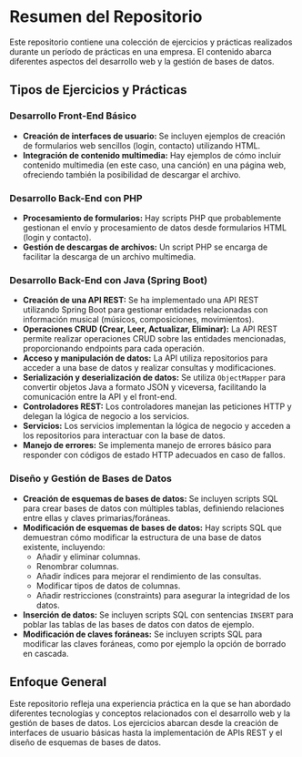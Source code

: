 # Resumen del Repositorio

Este repositorio contiene una colección de ejercicios y prácticas realizados durante un período de prácticas en una empresa. El contenido abarca diferentes aspectos del desarrollo web y la gestión de bases de datos.

## Tipos de Ejercicios y Prácticas

### Desarrollo Front-End Básico

*   **Creación de interfaces de usuario:** Se incluyen ejemplos de creación de formularios web sencillos (login, contacto) utilizando HTML.
*   **Integración de contenido multimedia:** Hay ejemplos de cómo incluir contenido multimedia (en este caso, una canción) en una página web, ofreciendo también la posibilidad de descargar el archivo.

### Desarrollo Back-End con PHP

*   **Procesamiento de formularios:** Hay scripts PHP que probablemente gestionan el envío y procesamiento de datos desde formularios HTML (login y contacto).
*   **Gestión de descargas de archivos:**  Un script PHP se encarga de facilitar la descarga de un archivo multimedia.

### Desarrollo Back-End con Java (Spring Boot)

*   **Creación de una API REST:**  Se ha implementado una API REST utilizando Spring Boot para gestionar entidades relacionadas con información musical (músicos, composiciones, movimientos).
*   **Operaciones CRUD (Crear, Leer, Actualizar, Eliminar):** La API REST permite realizar operaciones CRUD sobre las entidades mencionadas, proporcionando endpoints para cada operación.
*   **Acceso y manipulación de datos:** La API utiliza repositorios para acceder a una base de datos y realizar consultas y modificaciones.
*   **Serialización y deserialización de datos:** Se utiliza `ObjectMapper` para convertir objetos Java a formato JSON y viceversa, facilitando la comunicación entre la API y el front-end.
*   **Controladores REST:** Los controladores manejan las peticiones HTTP y delegan la lógica de negocio a los servicios.
*   **Servicios:** Los servicios implementan la lógica de negocio y acceden a los repositorios para interactuar con la base de datos.
*   **Manejo de errores:** Se implementa manejo de errores básico para responder con códigos de estado HTTP adecuados en caso de fallos.

### Diseño y Gestión de Bases de Datos

*   **Creación de esquemas de bases de datos:** Se incluyen scripts SQL para crear bases de datos con múltiples tablas, definiendo relaciones entre ellas y claves primarias/foráneas.
*   **Modificación de esquemas de bases de datos:** Hay scripts SQL que demuestran cómo modificar la estructura de una base de datos existente, incluyendo:
    *   Añadir y eliminar columnas.
    *   Renombrar columnas.
    *   Añadir índices para mejorar el rendimiento de las consultas.
    *   Modificar tipos de datos de columnas.
    *   Añadir restricciones (constraints) para asegurar la integridad de los datos.
*   **Inserción de datos:** Se incluyen scripts SQL con sentencias `INSERT` para poblar las tablas de las bases de datos con datos de ejemplo.
*   **Modificación de claves foráneas:** Se incluyen scripts SQL para modificar las claves foráneas, como por ejemplo la opción de borrado en cascada.

## Enfoque General

Este repositorio refleja una experiencia práctica en la que se han abordado diferentes tecnologías y conceptos relacionados con el desarrollo web y la gestión de bases de datos.  Los ejercicios abarcan desde la creación de interfaces de usuario básicas hasta la implementación de APIs REST y el diseño de esquemas de bases de datos.
